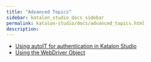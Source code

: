 ```yaml
---
title: "Advanced Topics" 
sidebar: katalon_studio_docs_sidebar
permalink: katalon-studio/docs/advanced_topics.html 
description: 
---
```

*   [Using autoIT for authentication in Katalon Studio](/display/KD/Using+autoIT+for+authentication+in+Katalon+Studio)
*   [Using the WebDriver Object](/display/KD/Using+the+WebDriver+Object)